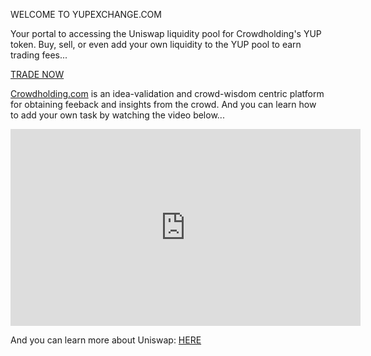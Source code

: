 
  WELCOME TO YUPEXCHANGE.COM

Your portal to accessing the Uniswap liquidity pool for Crowdholding's YUP token.  Buy, sell, or even add your own liquidity to the YUP pool to earn trading fees...

[TRADE NOW](https://uniswap.exchange/swap/0xd9a12cde03a86e800496469858de8581d3a5353d)
  
[Crowdholding.com](https://www.crowdholding.com) is an idea-validation and crowd-wisdom centric platform for obtaining feeback and insights from the crowd.  And you can learn how to add your own task by watching the video below... 

<iframe width="560" height="315" src="https://www.youtube.com/embed/jMsWxd6XTWE" frameborder="0" allow="accelerometer; autoplay; encrypted-media; gyroscope; picture-in-picture" allowfullscreen></iframe>

<br/>

And you can learn more about Uniswap: [HERE](https://docs.uniswap.io/)

